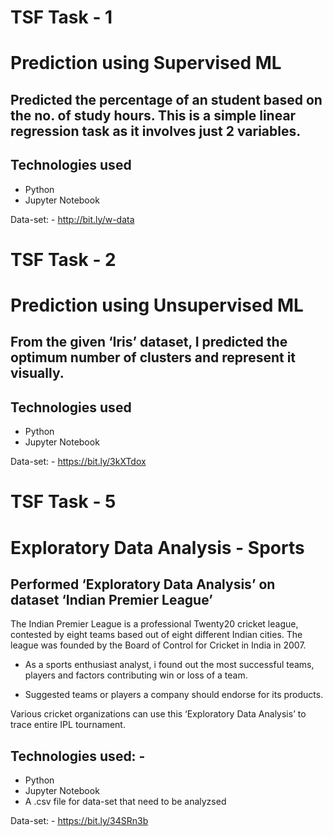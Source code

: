 # TSF Task - 1
# Prediction using Supervised ML 

## Predicted the percentage of an student based on the no. of study hours.  This is a simple linear regression task as it involves just 2 variables. 

## Technologies used
- Python
- Jupyter Notebook

Data-set: - http://bit.ly/w-data



# TSF Task - 2
# Prediction using Unsupervised ML

## From the given ‘Iris’ dataset, I predicted the optimum number of clusters and represent it visually. 

## Technologies used
- Python
- Jupyter Notebook

Data-set: - https://bit.ly/3kXTdox




# TSF Task - 5
# Exploratory Data Analysis - Sports

## Performed ‘Exploratory Data Analysis’ on dataset ‘Indian Premier League’ 
The Indian Premier League is a professional Twenty20 cricket league, contested by eight teams based out of eight different Indian cities. The league was founded by the Board of Control for Cricket in India in 2007.

- As a sports enthusiast analyst, i found out the most successful teams, players and factors contributing win or loss of a team. 

- Suggested teams or players a company should endorse for its products. 

Various cricket organizations can use this ‘Exploratory Data Analysis’ to trace entire IPL tournament. 

## Technologies used: -
- Python
- Jupyter Notebook
- A .csv file for data-set that need to be analyzsed

Data-set: - https://bit.ly/34SRn3b
